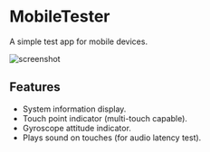 MobileTester
============

A simple test app for mobile devices.

![screenshot](http://keijiro.github.io/unity-mobile-tester/screenshot.png)

Features
--------

- System information display.
- Touch point indicator (multi-touch capable).
- Gyroscope attitude indicator.
- Plays sound on touches (for audio latency test).

